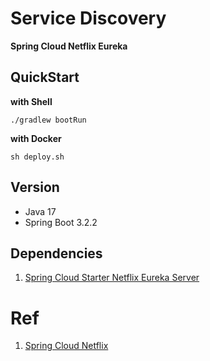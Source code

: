 # Service Discovery

**Spring Cloud Netflix Eureka**

## QuickStart

**with Shell**

```shell
./gradlew bootRun
```

**with Docker**

```shell
sh deploy.sh
```

## Version

- Java 17
- Spring Boot 3.2.2

## Dependencies

1. [Spring Cloud Starter Netflix Eureka Server](https://mvnrepository.com/artifact/org.springframework.cloud/spring-cloud-starter-netflix-eureka-server)

# Ref

1. [Spring Cloud Netflix](https://cloud.spring.io/spring-cloud-netflix/reference/html/)